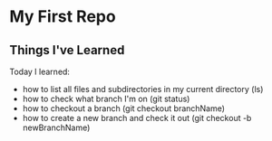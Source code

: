 # My First Repo #
## Things I've Learned ##
Today I learned:
* how to list all files and subdirectories in my current directory (ls)
* how to check what branch I'm on (git status)
* how to checkout a branch (git checkout branchName)
* how to create a new branch and check it out (git checkout -b newBranchName)